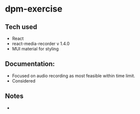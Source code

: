 # dpm-exercise

## Tech used

- React
- react-media-recorder v 1.4.0
- MUI material for styling

## Documentation:

- Focused on audio recording as most feasible within time limit.
- Considered

## Notes

-
